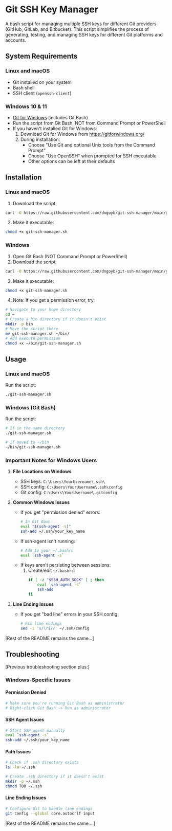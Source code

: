 # Git SSH Key Manager

A bash script for managing multiple SSH keys for different Git providers (GitHub, GitLab, and Bitbucket). This script simplifies the process of generating, testing, and managing SSH keys for different Git platforms and accounts.

## System Requirements

### Linux and macOS
- Git installed on your system
- Bash shell
- SSH client (`openssh-client`)

### Windows 10 & 11
- [Git for Windows](https://gitforwindows.org/) (includes Git Bash)
- Run the script from Git Bash, NOT from Command Prompt or PowerShell
- If you haven't installed Git for Windows:
  1. Download Git for Windows from https://gitforwindows.org/
  2. During installation:
     - Choose "Use Git and optional Unix tools from the Command Prompt"
     - Choose "Use OpenSSH" when prompted for SSH executable
     - Other options can be left at their defaults

## Installation

### Linux and macOS
1. Download the script:
```bash
curl -O https://raw.githubusercontent.com/dngoyb/git-ssh-manager/main/git-ssh-manager.sh
```

2. Make it executable:
```bash
chmod +x git-ssh-manager.sh
```

### Windows
1. Open Git Bash (NOT Command Prompt or PowerShell)
2. Download the script:
```bash
curl -O https://raw.githubusercontent.com/dngoyb/git-ssh-manager/main/git-ssh-manager.sh
```

3. Make it executable:
```bash
chmod +x git-ssh-manager.sh
```

4. Note: If you get a permission error, try:
```bash
# Navigate to your home directory
cd ~
# Create a bin directory if it doesn't exist
mkdir -p bin
# Move the script there
mv git-ssh-manager.sh ~/bin/
# Add execute permission
chmod +x ~/bin/git-ssh-manager.sh
```

## Usage

### Linux and macOS
Run the script:
```bash
./git-ssh-manager.sh
```

### Windows (Git Bash)
Run the script:
```bash
# If in the same directory
./git-ssh-manager.sh

# If moved to ~/bin
~/bin/git-ssh-manager.sh
```

### Important Notes for Windows Users

1. **File Locations on Windows**
   - SSH keys: `C:\Users\YourUsername\.ssh\`
   - SSH config: `C:\Users\YourUsername\.ssh\config`
   - Git config: `C:\Users\YourUsername\.gitconfig`

2. **Common Windows Issues**
   - If you get "permission denied" errors:
     ```bash
     # In Git Bash
     eval "$(ssh-agent -s)"
     ssh-add ~/.ssh/your_key_name
     ```
   - If ssh-agent isn't running:
     ```bash
     # Add to your ~/.bashrc
     eval `ssh-agent -s`
     ```
   - If keys aren't persisting between sessions:
     1. Create/edit `~/.bashrc`:
        ```bash
        if [ -z "$SSH_AUTH_SOCK" ] ; then
            eval `ssh-agent -s`
            ssh-add
        fi
        ```

3. **Line Ending Issues**
   - If you get "bad line" errors in your SSH config:
     ```bash
     # Fix line endings
     sed -i 's/\r$//' ~/.ssh/config
     ```

[Rest of the README remains the same...]

## Troubleshooting

[Previous troubleshooting section plus:]

### Windows-Specific Issues

#### Permission Denied
```bash
# Make sure you're running Git Bash as administrator
# Right-click Git Bash -> Run as administrator
```

#### SSH Agent Issues
```bash
# Start SSH agent manually
eval `ssh-agent -s`
ssh-add ~/.ssh/your_key_name
```

#### Path Issues
```bash
# Check if .ssh directory exists
ls -la ~/.ssh

# Create .ssh directory if it doesn't exist
mkdir -p ~/.ssh
chmod 700 ~/.ssh
```

#### Line Ending Issues
```bash
# Configure Git to handle line endings
git config --global core.autocrlf input
```

[Rest of the README remains the same....]
